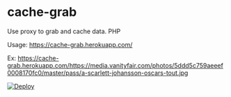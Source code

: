 # cache-grab
Use proxy to grab and cache data.
PHP

Usage:
https://cache-grab.herokuapp.com/<URL>
  
  
Ex:
https://cache-grab.herokuapp.com/https://media.vanityfair.com/photos/5ddd5c759aeeef0008170fc0/master/pass/a-scarlett-johansson-oscars-tout.jpg


[![Deploy](https://www.herokucdn.com/deploy/button.svg)](https://heroku.com/deploy?template=https://github.com/jacklehamster/cache-grab)
